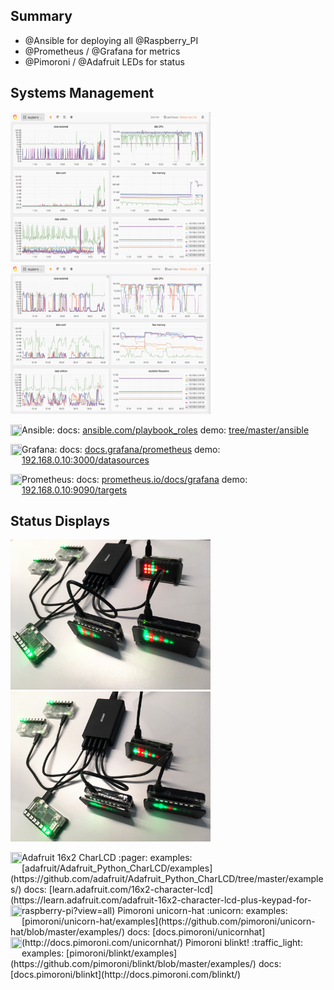 ## Summary

- @Ansible for deploying all @Raspberry_PI
- @Prometheus / @Grafana for metrics
- @Pimoroni / @Adafruit LEDs for status


## Systems Management

<img src="images/screenshot-a.png" width="320" height="240" /> <img src="images/screenshot-b.png" width="320" height="240" />


<img src="https://www.ansible.com/hs-fs/hub/file-448313641-png/favicon.png" width="18px" height="18px" align="left" /> Ansible:
docs: [ansible.com/playbook_roles](http://docs.ansible.com/ansible/latest/playbooks_reuse_roles.html)
demo: [tree/master/ansible](ansible)


<img src="https://grafana.com/img/fav32.png" width="18px" height="18px" align="left" /> Grafana:
docs: [docs.grafana/prometheus](http://docs.grafana.org/features/datasources/prometheus)
demo: [192.168.0.10:3000/datasources](http://192.168.0.10:3000/datasources)


<img src="https://prometheus.io/assets/favicons/favicon.ico" width="18px" height="18px" align="left" /> Prometheus:
docs: [prometheus.io/docs/grafana](https://prometheus.io/docs/visualization/grafana)
demo: [192.168.0.10:9090/targets](http://192.168.0.10:9090/targets)



## Status Displays

<img src="images/raspberries-a.jpg" width="320" height="240" /> <img src="images/raspberries-b.jpg" width="320" height="240" />

<img src="https://avatars.githubusercontent.com/u/181069" width="18px" height="18px" align="left" />
Adafruit 16x2 CharLCD :pager:
examples: [adafruit/Adafruit_Python_CharLCD/examples](https://github.com/adafruit/Adafruit_Python_CharLCD/tree/master/examples/)
docs: [learn.adafruit.com/16x2-character-lcd](https://learn.adafruit.com/adafruit-16x2-character-lcd-plus-keypad-for-raspberry-pi?view=all)


<img src="https://avatars.githubusercontent.com/u/1294177" width="18px" height="18px" align="left" />
Pimoroni unicorn-hat :unicorn:
examples: [pimoroni/unicorn-hat/examples](https://github.com/pimoroni/unicorn-hat/blob/master/examples/)
docs: [docs.pimoroni/unicornhat](http://docs.pimoroni.com/unicornhat/)


<img src="https://avatars.githubusercontent.com/u/2399917" width="18px" height="18px" align="left" />
Pimoroni blinkt! :traffic_light:
examples: [pimoroni/blinkt/examples](https://github.com/pimoroni/blinkt/blob/master/examples/)
docs: [docs.pimoroni/blinkt](http://docs.pimoroni.com/blinkt/)
